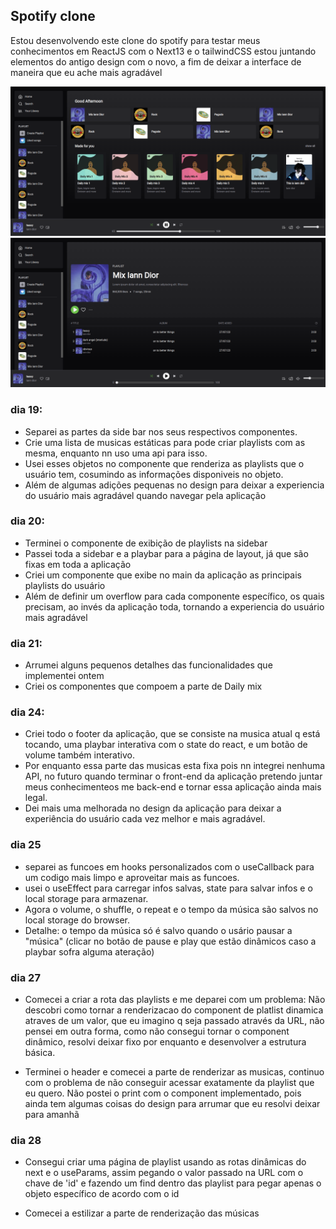 ## Spotify clone

Estou desenvolvendo este clone do spotify para testar meus conhecimentos em ReactJS com o Next13 e o tailwindCSS
estou juntando elementos do antigo design com o novo, a fim de deixar a interface de maneira que eu ache mais agradável


![Foto mais recente](/public/assets/readmeimg.png)
![Foto mais recente da rota playlist](/public/assets/readmeimgplaylist.png)


### dia 19:
* Separei as partes da side bar nos seus respectivos componentes. 
* Crie uma lista de musicas estáticas para pode criar playlists com as mesma, enquanto nn uso uma api para isso.
* Usei esses objetos no componente que renderiza as playlists que o usuário tem, cosumindo as informações disponiveis no objeto.
* Além de algumas adições pequenas no design para deixar a experiencia do usuário mais agradável quando navegar pela aplicação

### dia 20:
* Terminei o componente de exibição de playlists na sidebar
* Passei toda a sidebar e a playbar para a página de layout, já que são fixas em toda a aplicação
* Criei um componente que exibe no main da aplicação as principais playlists do usuário
* Além de definir um overflow para cada componente específico, os quais precisam, ao invés da aplicação toda, tornando a experiencia do usuário mais agradável

### dia 21:
* Arrumei alguns pequenos detalhes das funcionalidades que implementei ontem
* Criei os componentes que compoem a parte de Daily mix

### dia 24:
* Criei todo o footer da aplicação, que se consiste na musica atual q está tocando, uma playbar interativa com o state do react, e um botão de volume também interativo.
* Por enquanto essa parte das musicas esta fixa pois nn integrei nenhuma API, no futuro quando terminar o front-end da aplicação pretendo juntar meus conhecimenteos me back-end e tornar essa aplicação ainda mais legal.
* Dei mais uma melhorada no design da aplicação para deixar a experiência do usuário cada vez melhor e mais agradável.

### dia 25

* separei as funcoes em hooks personalizados com o useCallback para um codigo mais limpo e aproveitar mais as funcoes.
* usei o useEffect para carregar infos salvas, state para salvar infos e o local storage para armazenar.
* Agora o volume, o shuffle, o repeat e o tempo da música são salvos no local storage do browser.
* Detalhe: o tempo da música só é salvo quando o usário pausar a "música" (clicar no botão de pause e play que estão dinâmicos caso a playbar sofra alguma ateração)

### dia 27

* Comecei a criar a rota das playlists e me deparei com um problema: Não descobri como tornar a renderizacao do component de platlist dinamica atraves de um valor, que eu imagino q seja passado através da URL, não pensei em outra forma, como não consegui tornar o component dinâmico, resolvi deixar fixo por enquanto e desenvolver a estrutura básica.

* Terminei o header e comecei a parte de renderizar as musicas, continuo com o problema de não conseguir acessar exatamente da playlist que eu quero.
Não postei o print com o component implementado, pois ainda tem algumas coisas do design para arrumar que eu resolvi deixar para amanhã


### dia 28
* Consegui criar uma página de playlist usando as rotas dinâmicas do next e o useParams, assim pegando o valor passado na URL com o chave de 'id' e fazendo um find dentro das playlist para pegar apenas o objeto específico de acordo com o id

* Comecei a estilizar a parte de renderização das músicas 